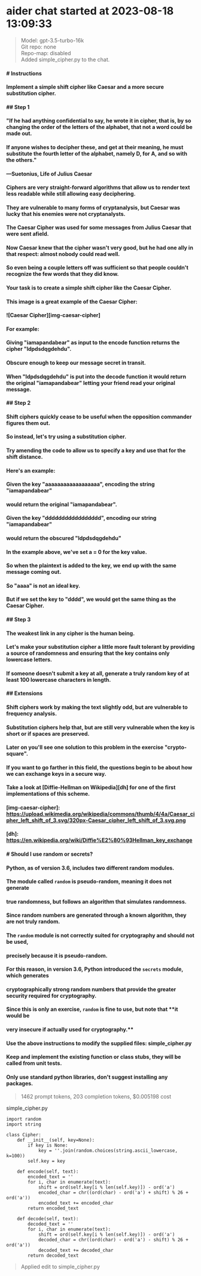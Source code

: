 
# aider chat started at 2023-08-18 13:09:33

> Model: gpt-3.5-turbo-16k  
> Git repo: none  
> Repo-map: disabled  
> Added simple_cipher.py to the chat.  

#### # Instructions  
####   
#### Implement a simple shift cipher like Caesar and a more secure substitution cipher.  
####   
#### ## Step 1  
####   
#### "If he had anything confidential to say, he wrote it in cipher, that is, by so changing the order of the letters of the alphabet, that not a word could be made out.  
#### If anyone wishes to decipher these, and get at their meaning, he must substitute the fourth letter of the alphabet, namely D, for A, and so with the others."  
#### —Suetonius, Life of Julius Caesar  
####   
#### Ciphers are very straight-forward algorithms that allow us to render text less readable while still allowing easy deciphering.  
#### They are vulnerable to many forms of cryptanalysis, but Caesar was lucky that his enemies were not cryptanalysts.  
####   
#### The Caesar Cipher was used for some messages from Julius Caesar that were sent afield.  
#### Now Caesar knew that the cipher wasn't very good, but he had one ally in that respect: almost nobody could read well.  
#### So even being a couple letters off was sufficient so that people couldn't recognize the few words that they did know.  
####   
#### Your task is to create a simple shift cipher like the Caesar Cipher.  
#### This image is a great example of the Caesar Cipher:  
####   
#### ![Caesar Cipher][img-caesar-cipher]  
####   
#### For example:  
####   
#### Giving "iamapandabear" as input to the encode function returns the cipher "ldpdsdqgdehdu".  
#### Obscure enough to keep our message secret in transit.  
####   
#### When "ldpdsdqgdehdu" is put into the decode function it would return the original "iamapandabear" letting your friend read your original message.  
####   
#### ## Step 2  
####   
#### Shift ciphers quickly cease to be useful when the opposition commander figures them out.  
#### So instead, let's try using a substitution cipher.  
#### Try amending the code to allow us to specify a key and use that for the shift distance.  
####   
#### Here's an example:  
####   
#### Given the key "aaaaaaaaaaaaaaaaaa", encoding the string "iamapandabear"  
#### would return the original "iamapandabear".  
####   
#### Given the key "ddddddddddddddddd", encoding our string "iamapandabear"  
#### would return the obscured "ldpdsdqgdehdu"  
####   
#### In the example above, we've set a = 0 for the key value.  
#### So when the plaintext is added to the key, we end up with the same message coming out.  
#### So "aaaa" is not an ideal key.  
#### But if we set the key to "dddd", we would get the same thing as the Caesar Cipher.  
####   
#### ## Step 3  
####   
#### The weakest link in any cipher is the human being.  
#### Let's make your substitution cipher a little more fault tolerant by providing a source of randomness and ensuring that the key contains only lowercase letters.  
####   
#### If someone doesn't submit a key at all, generate a truly random key of at least 100 lowercase characters in length.  
####   
#### ## Extensions  
####   
#### Shift ciphers work by making the text slightly odd, but are vulnerable to frequency analysis.  
#### Substitution ciphers help that, but are still very vulnerable when the key is short or if spaces are preserved.  
#### Later on you'll see one solution to this problem in the exercise "crypto-square".  
####   
#### If you want to go farther in this field, the questions begin to be about how we can exchange keys in a secure way.  
#### Take a look at [Diffie-Hellman on Wikipedia][dh] for one of the first implementations of this scheme.  
####   
#### [img-caesar-cipher]: https://upload.wikimedia.org/wikipedia/commons/thumb/4/4a/Caesar_cipher_left_shift_of_3.svg/320px-Caesar_cipher_left_shift_of_3.svg.png  
#### [dh]: https://en.wikipedia.org/wiki/Diffie%E2%80%93Hellman_key_exchange  
#### # Should I use random or secrets?  
####   
#### Python, as of version 3.6, includes two different random modules.  
####   
#### The module called `random` is pseudo-random, meaning it does not generate  
#### true randomness, but follows an algorithm that simulates randomness.  
#### Since random numbers are generated through a known algorithm, they are not truly random.  
####   
#### The `random` module is not correctly suited for cryptography and should not be used,  
#### precisely because it is pseudo-random.  
####   
#### For this reason, in version 3.6, Python introduced the `secrets` module, which generates  
#### cryptographically strong random numbers that provide the greater security required for cryptography.  
####   
#### Since this is only an exercise, `random` is fine to use, but note that **it would be  
#### very insecure if actually used for cryptography.**  
####   
#### ####  
####   
#### Use the above instructions to modify the supplied files: simple_cipher.py  
#### Keep and implement the existing function or class stubs, they will be called from unit tests.  
#### Only use standard python libraries, don't suggest installing any packages.  
> 1462 prompt tokens, 203 completion tokens, $0.005198 cost  

simple_cipher.py
```
import random
import string

class Cipher:
    def __init__(self, key=None):
        if key is None:
            key = ''.join(random.choices(string.ascii_lowercase, k=100))
        self.key = key

    def encode(self, text):
        encoded_text = ''
        for i, char in enumerate(text):
            shift = ord(self.key[i % len(self.key)]) - ord('a')
            encoded_char = chr((ord(char) - ord('a') + shift) % 26 + ord('a'))
            encoded_text += encoded_char
        return encoded_text

    def decode(self, text):
        decoded_text = ''
        for i, char in enumerate(text):
            shift = ord(self.key[i % len(self.key)]) - ord('a')
            decoded_char = chr((ord(char) - ord('a') - shift) % 26 + ord('a'))
            decoded_text += decoded_char
        return decoded_text
```

> Applied edit to simple_cipher.py  
